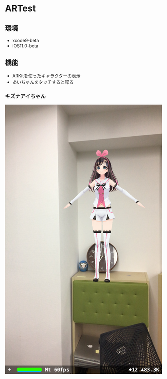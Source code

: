 # ARTest

## 環境

* xcode9-beta
* iOS11.0-beta

## 機能

* ARKitを使ったキャラクターの表示
* あいちゃんをタッチすると喋る

### キズナアイちゃん

![aichan](https://github.com/atsuo1203/ARTest/blob/aichan/IMG_0033.jpg)
